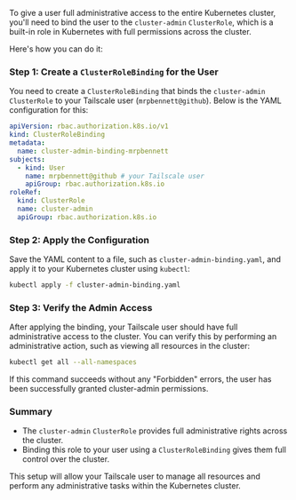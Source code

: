 To give a user full administrative access to the entire Kubernetes cluster, you'll need to bind the user to the `cluster-admin` `ClusterRole`, which is a built-in role in Kubernetes with full permissions across the cluster.

Here's how you can do it:

### Step 1: Create a `ClusterRoleBinding` for the User

You need to create a `ClusterRoleBinding` that binds the `cluster-admin` `ClusterRole` to your Tailscale user (`mrpbennett@github`). Below is the YAML configuration for this:

```yaml
apiVersion: rbac.authorization.k8s.io/v1
kind: ClusterRoleBinding
metadata:
  name: cluster-admin-binding-mrpbennett
subjects:
  - kind: User
    name: mrpbennett@github # your Tailscale user
    apiGroup: rbac.authorization.k8s.io
roleRef:
  kind: ClusterRole
  name: cluster-admin
  apiGroup: rbac.authorization.k8s.io
```

### Step 2: Apply the Configuration

Save the YAML content to a file, such as `cluster-admin-binding.yaml`, and apply it to your Kubernetes cluster using `kubectl`:

```bash
kubectl apply -f cluster-admin-binding.yaml
```

### Step 3: Verify the Admin Access

After applying the binding, your Tailscale user should have full administrative access to the cluster. You can verify this by performing an administrative action, such as viewing all resources in the cluster:

```bash
kubectl get all --all-namespaces
```

If this command succeeds without any "Forbidden" errors, the user has been successfully granted cluster-admin permissions.

### Summary

- The `cluster-admin` `ClusterRole` provides full administrative rights across the cluster.
- Binding this role to your user using a `ClusterRoleBinding` gives them full control over the cluster.

This setup will allow your Tailscale user to manage all resources and perform any administrative tasks within the Kubernetes cluster.

